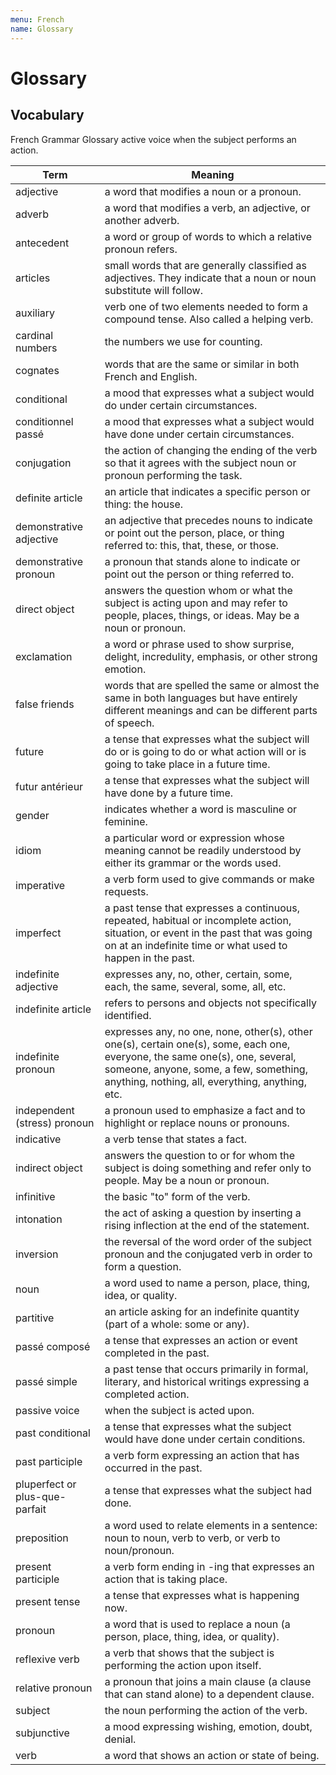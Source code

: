 ```yaml
---
menu: French
name: Glossary
---
```


# Glossary

## Vocabulary

French Grammar Glossary active voice when the subject performs an action.

| Term                           | Meaning                                                                                                                                                                                                                   |
| ------------------------------ | ------------------------------------------------------------------------------------------------------------------------------------------------------------------------------------------------------------------------- |
| adjective                      | a word that modifies a noun or a pronoun.                                                                                                                                                                                 |
| adverb                         | a word that modifies a verb, an adjective, or another adverb.                                                                                                                                                             |
| antecedent                     | a word or group of words to which a relative pronoun refers.                                                                                                                                                              |
| articles                       | small words that are generally classified as adjectives. They indicate that a noun or noun substitute will follow.                                                                                                        |
| auxiliary                      | verb one of two elements needed to form a compound tense. Also called a helping verb.                                                                                                                                     |
| cardinal numbers               | the numbers we use for counting.                                                                                                                                                                                          |
| cognates                       | words that are the same or similar in both French and English.                                                                                                                                                            |
| conditional                    | a mood that expresses what a subject would do under certain circumstances.                                                                                                                                                |
| conditionnel passé             | a mood that expresses what a subject would have done under certain circumstances.                                                                                                                                         |
| conjugation                    | the action of changing the ending of the verb so that it agrees with the subject noun or pronoun performing the task.                                                                                                     |
| definite article               | an article that indicates a specific person or thing: the house.                                                                                                                                                          |
| demonstrative adjective        | an adjective that precedes nouns to indicate or point out the person, place, or thing referred to: this, that, these, or those.                                                                                           |
| demonstrative pronoun          | a pronoun that stands alone to indicate or point out the person or thing referred to.                                                                                                                                     |
| direct object                  | answers the question whom or what the subject is acting upon and may refer to people, places, things, or ideas. May be a noun or pronoun.                                                                                 |
| exclamation                    | a word or phrase used to show surprise, delight, incredulity, emphasis, or other strong emotion.                                                                                                                          |
| false friends                  | words that are spelled the same or almost the same in both languages but have entirely different meanings and can be different parts of speech.                                                                           |
| future                         | a tense that expresses what the subject will do or is going to do or what action will or is going to take place in a future time.                                                                                         |
| futur antérieur                | a tense that expresses what the subject will have done by a future time.                                                                                                                                                  |
| gender                         | indicates whether a word is masculine or feminine.                                                                                                                                                                        |
| idiom                          | a particular word or expression whose meaning cannot be readily understood by either its grammar or the words used.                                                                                                       |
| imperative                     | a verb form used to give commands or make requests.                                                                                                                                                                       |
| imperfect                      | a past tense that expresses a continuous, repeated, habitual or incomplete action, situation, or event in the past that was going on at an indefinite time or what used to happen in the past.                            |
| indefinite adjective           | expresses any, no, other, certain, some, each, the same, several, some, all, etc.                                                                                                                                         |
| indefinite article             | refers to persons and objects not specifically identified.                                                                                                                                                                |
| indefinite pronoun             | expresses any, no one, none, other(s), other one(s), certain one(s), some, each one, everyone, the same one(s), one, several, someone, anyone, some, a few, something, anything, nothing, all, everything, anything, etc. |
| independent (stress) pronoun   | a pronoun used to emphasize a fact and to highlight or replace nouns or pronouns.                                                                                                                                         |
| indicative                     | a verb tense that states a fact.                                                                                                                                                                                          |
| indirect object                | answers the question to or for whom the subject is doing something and refer only to people. May be a noun or pronoun.                                                                                                    |
| infinitive                     | the basic "to" form of the verb.                                                                                                                                                                                          |
| intonation                     | the act of asking a question by inserting a rising inflection at the end of the statement.                                                                                                                                |
| inversion                      | the reversal of the word order of the subject pronoun and the conjugated verb in order to form a question.                                                                                                                |
| noun                           | a word used to name a person, place, thing, idea, or quality.                                                                                                                                                             |
| partitive                      | an article asking for an indefinite quantity (part of a whole: some or any).                                                                                                                                              |
| passé composé                  | a tense that expresses an action or event completed in the past.                                                                                                                                                          |
| passé simple                   | a past tense that occurs primarily in formal, literary, and historical writings expressing a completed action.                                                                                                            |
| passive voice                  | when the subject is acted upon.                                                                                                                                                                                           |
| past conditional               | a tense that expresses what the subject would have done under certain conditions.                                                                                                                                         |
| past participle                | a verb form expressing an action that has occurred in the past.                                                                                                                                                           |
| pluperfect or plus-que-parfait | a tense that expresses what the subject had done.                                                                                                                                                                         |
| preposition                    | a word used to relate elements in a sentence: noun to noun, verb to verb, or verb to noun/pronoun.                                                                                                                        |
| present participle             | a verb form ending in -ing that expresses an action that is taking place.                                                                                                                                                 |
| present tense                  | a tense that expresses what is happening now.                                                                                                                                                                             |
| pronoun                        | a word that is used to replace a noun (a person, place, thing, idea, or quality).                                                                                                                                         |
| reflexive verb                 | a verb that shows that the subject is performing the action upon itself.                                                                                                                                                  |
| relative pronoun               | a pronoun that joins a main clause (a clause that can stand alone) to a dependent clause.                                                                                                                                 |
| subject                        | the noun performing the action of the verb.                                                                                                                                                                               |
| subjunctive                    | a mood expressing wishing, emotion, doubt, denial.                                                                                                                                                                        |
| verb                           | a word that shows an action or state of being.                                                                                                                                                                            |
